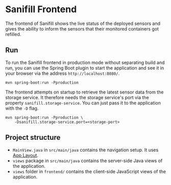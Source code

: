 # Sanifill Frontend

The frontend of Sanifill shows the live status of the deployed sensors and gives the ability to inform the sensors that 
their monitored containers got refilled.

## Run

To run the Sanifill frontend in production mode without separating build and run, you can use the Spring Boot plugin to 
start the application and see it in your browser via the address `http://localhost:8080/`.

```shell script
mvn spring-boot:run -Pproduction
```

The frontend attempts on startup to retrieve the latest sensor data from the storage service. It therefore needs the 
storage service's port via the property `sanifill.storage-service`. You can just pass it to the application with the 
`-D` flag.

```shell script
mvn spring-boot:run -Pproduction \
    -Dsanifill.storage-service.port=<storage-port>
```

## Project structure

* `MainView.java` in `src/main/java` contains the navigation setup. It uses [App Layout](https://vaadin.com/components/vaadin-app-layout).
* `views` package in `src/main/java` contains the server-side Java views of the application.
* `views` folder in `frontend/` contains the client-side JavaScript views of the application.

[comment]: <> (## Deploying using Docker)

[comment]: <> (To build the Dockerized version of the project, run)

[comment]: <> (```)

[comment]: <> (docker build . -t sanifill-frontend:latest)

[comment]: <> (```)

[comment]: <> (Once the Docker image is correctly built, you can test it locally using)

[comment]: <> (```)

[comment]: <> (docker run -p 8080:8080 sanifill-frontend:latest)

[comment]: <> (```)
